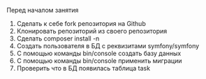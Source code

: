 Перед началом занятия

1. Сделать к себе fork репозитория на Github
2. Клонировать репозиторий из своего репозитория
3. Сделать composer install -n
4. Создать пользователя в БД с реквизитами symfony/symfony
5. С помощью команды bin/console создать базу данных
6. С помощью команды bin/console применить миграции
7. Проверить что в БД появилась таблица task
